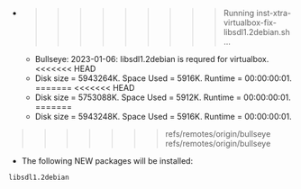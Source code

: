 * >>>>>>>>> Running inst-xtra-virtualbox-fix-libsdl1.2debian.sh ...
  * Bullseye: 2023-01-06: libsdl1.2debian is requred for virtualbox.
<<<<<<< HEAD
  * Disk size = 5943264K. Space Used = 5916K. Runtime = 00:00:00:01.
=======
<<<<<<< HEAD
  * Disk size = 5753088K. Space Used = 5912K. Runtime = 00:00:00:01.
=======
  * Disk size = 5943248K. Space Used = 5916K. Runtime = 00:00:00:01.
>>>>>>> refs/remotes/origin/bullseye
>>>>>>> refs/remotes/origin/bullseye
  * The following NEW packages will be installed:
  ```bash
libsdl1.2debian
  ```

